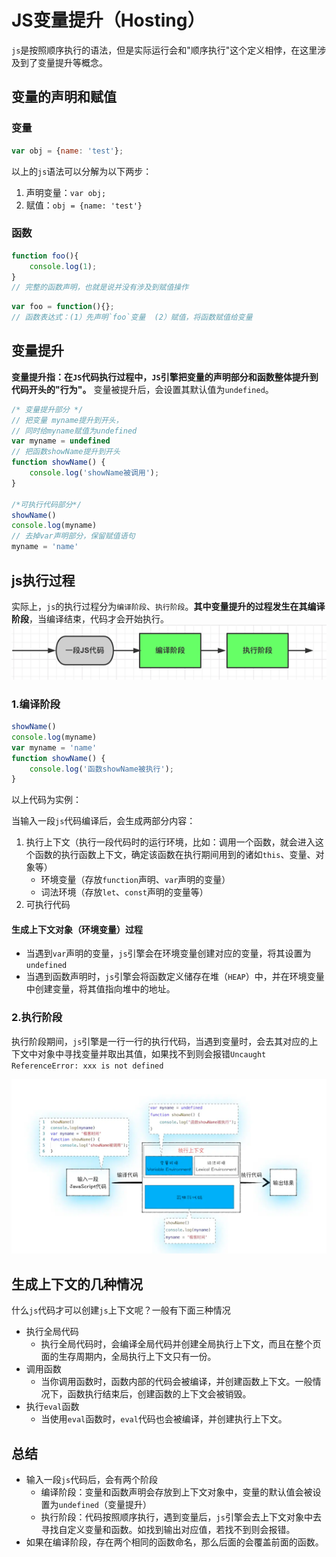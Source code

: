 # JS变量提升（Hosting）
`js`是按照顺序执行的语法，但是实际运行会和"顺序执行"这个定义相悖，在这里涉及到了变量提升等概念。
## 变量的声明和赋值
### 变量
```js
var obj = {name: 'test'};
```
以上的`js`语法可以分解为以下两步：
1. 声明变量：`var obj;`
2. 赋值：`obj = {name: 'test'}`
### 函数
```js
function foo(){
    console.log(1);
}
// 完整的函数声明，也就是说并没有涉及到赋值操作
```
```js
var foo = function(){};
// 函数表达式：(1）先声明`foo`变量  (2）赋值，将函数赋值给变量
```

## 变量提升
**变量提升指：在`JS`代码执行过程中，`JS`引擎把变量的声明部分和函数整体提升到代码开头的"行为"。** 变量被提升后，会设置其默认值为`undefined`。
```js
/* 变量提升部分 */
// 把变量 myname提升到开头，
// 同时给myname赋值为undefined
var myname = undefined
// 把函数showName提升到开头
function showName() {
    console.log('showName被调用');
}

/*可执行代码部分*/
showName()
console.log(myname)
// 去掉var声明部分，保留赋值语句
myname = 'name'
```
## js执行过程
实际上，`js`的执行过程分为`编译阶段`、`执行阶段`。**其中变量提升的过程发生在其编译阶段**，当编译结束，代码才会开始执行。
![img.png](./img/img.png)
### 1.编译阶段
```js
showName()
console.log(myname)
var myname = 'name'
function showName() {
    console.log('函数showName被执行');
}
```
以上代码为实例：

当输入一段`js`代码编译后，会生成两部分内容：
1. 执行上下文（执行一段代码时的运行环境，比如：调用一个函数，就会进入这个函数的执行函数上下文，确定该函数在执行期间用到的诸如`this`、变量、对象等）
   - 环境变量（存放`function`声明、`var`声明的变量）
   - 词法环境（存放`let`、`const`声明的变量等）
2. 可执行代码

#### 生成上下文对象（环境变量）过程
- 当遇到`var`声明的变量，`js`引擎会在环境变量创建对应的变量，将其设置为`undefined`
- 当遇到函数声明时，`js`引擎会将函数定义储存在堆（`HEAP`）中，并在环境变量中创建变量，将其值指向堆中的地址。

### 2.执行阶段
执行阶段期间，`js`引擎是一行一行的执行代码，当遇到变量时，会去其对应的上下文中对象中寻找变量并取出其值，如果找不到则会报错`Uncaught ReferenceError: xxx is not defined`

![img.png](./img/img1.png)

## 生成上下文的几种情况
什么`js`代码才可以创建`js`上下文呢？一般有下面三种情况
- 执行全局代码
    - 执行全局代码时，会编译全局代码并创建全局执行上下文，而且在整个页面的生存周期内，全局执行上下文只有一份。
- 调用函数
    - 当你调用函数时，函数内部的代码会被编译，并创建函数上下文。一般情况下，函数执行结束后，创建函数的上下文会被销毁。
- 执行`eval`函数
    - 当使用`eval`函数时，`eval`代码也会被编译，并创建执行上下文。

## 总结
- 输入一段`js`代码后，会有两个阶段
  - 编译阶段：变量和函数声明会存放到上下文对象中，变量的默认值会被设置为`undefined`（变量提升）
  - 执行阶段：代码按照顺序执行，遇到变量后，`js`引擎会去上下文对象中去寻找自定义变量和函数。如找到输出对应值，若找不到则会报错。
- 如果在编译阶段，存在两个相同的函数命名，那么后面的会覆盖前面的函数。
